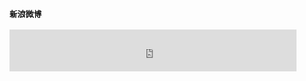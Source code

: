 <div class="card">
    <div class="card-block">
        <h4 class="card-title">新浪微博</h4>
        <div class="card-text"><iframe width="100%" height="75" class="share_self"  frameborder="0" scrolling="no" src="http://widget.weibo.com/weiboshow/index.php?language=&width=0&height=120&fansRow=2&ptype=1&speed=0&skin=5&isTitle=0&noborder=0&isWeibo=0&isFans=0&uid=2187265074&verifier=6da22b3e&dpc=1"></iframe></div>
    </div>
</div>

